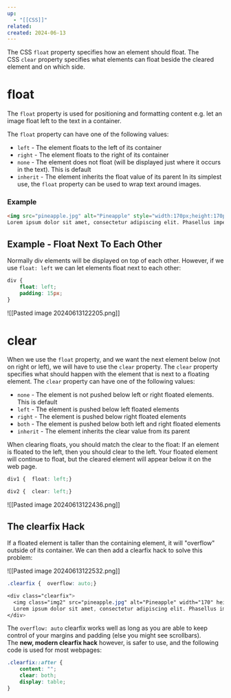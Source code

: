 ```yaml
---
up:
  - "[[CSS]]"
related: 
created: 2024-06-13
---
```


The CSS `float` property specifies how an element should float.
The CSS `clear` property specifies what elements can float beside the cleared element and on which side.

# float
The `float` property is used for positioning and formatting content e.g. let an image float left to the text in a container.

The `float` property can have one of the following values:

- `left` - The element floats to the left of its container
- `right` - The element floats to the right of its container
- `none` - The element does not float (will be displayed just where it occurs in the text). This is default
- `inherit` - The element inherits the float value of its parent
In its simplest use, the `float` property can be used to wrap text around images.
### Example
```html
<img src="pineapple.jpg" alt="Pineapple" style="width:170px;height:170px;float:right;margin-left:15px;margin-bottom:10px;">
Lorem ipsum dolor sit amet, consectetur adipiscing elit. Phasellus imperdiet, nulla et dictum interdum, nisi lorem egestas odio, vitae scelerisque enim ligula venenatis dolor. Maecenas nisl est, ultrices nec congue eget, auctor vitae massa. 
```

## Example - Float Next To Each Other
Normally div elements will be displayed on top of each other. However, if we use `float: left` we can let elements float next to each other:

```css
div {  
	float: left;  
	padding: 15px;
}
```
![[Pasted image 20240613122205.png]]

# clear
When we use the `float` property, and we want the next element below (not on right or left), we will have to use the `clear` property.
The `clear` property specifies what should happen with the element that is next to a floating element.
The `clear` property can have one of the following values:

- `none` - The element is not pushed below left or right floated elements. This is default
- `left` - The element is pushed below left floated elements
- `right` - The element is pushed below right floated elements
- `both` - The element is pushed below both left and right floated elements
- `inherit` - The element inherits the clear value from its parent

When clearing floats, you should match the clear to the float: If an element is floated to the left, then you should clear to the left. Your floated element will continue to float, but the cleared element will appear below it on the web page.

```css
div1 {  float: left;}  

div2 {  clear: left;}
```

![[Pasted image 20240613122436.png]]
## The clearfix Hack

If a floated element is taller than the containing element, it will "overflow" outside of its container. We can then add a clearfix hack to solve this problem:

![[Pasted image 20240613122532.png]]

```css
.clearfix {  overflow: auto;}

<div class="clearfix">
  <img class="img2" src="pineapple.jpg" alt="Pineapple" width="170" height="170">
  Lorem ipsum dolor sit amet, consectetur adipiscing elit. Phasellus imperdiet...
</div>
```

The `overflow: auto` clearfix works well as long as you are able to keep control of your margins and padding (else you might see scrollbars). The **new, modern clearfix hack** however, is safer to use, and the following code is used for most webpages:

```css
.clearfix::after {  
	content: "";  
	clear: both;  
	display: table;
}
```